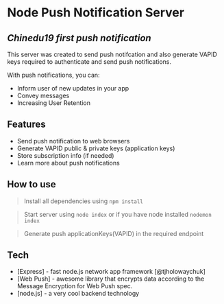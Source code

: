 # Node Push Notification Server

## _Chinedu19 first push notification_

This server was created to send push notifcation and also generate VAPID keys required to authenticate and send push notifications.

With push notifications, you can:

- Inform user of new updates in your app
- Convey messages
- Increasing User Retention

## Features

- Send push notification to web browsers
- Generate VAPID public & private keys (application keys)
- Store subscription info (if needed)
- Learn more about push notifications

## How to use

> Install all dependencies using `npm install`

> Start server using `node index` or if you have node installed `nodemon index`

> Generate push applicationKeys(VAPID) in the required endpoint

## Tech

- [Express] - fast node.js network app framework [@tjholowaychuk]
- [Web Push] - awesome library that encrypts data according to the Message Encryption for Web Push spec.
- [node.js] - a very cool backend technology

